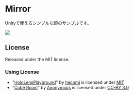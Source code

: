 # Mirror

Unityで使えるシンプルな鏡のサンプルです。

![](docs/demo.gif)

## License

Released under the MIT license.

### Using License

- "[HoloLensPlayground](https://github.com/hecomi/HoloLensPlayground)" by [hecomi](https://github.com/hecomi) is licensed under [MIT](https://github.com/hecomi/HoloLensPlayground/blob/master/LICENSE)
- "[Cube Room](https://poly.google.com/view/1fahMeqZOw_)" by [Anonymous](https://poly.google.com/user/f8cGQY15_-g)  is licensed under [CC-BY 3.0](https://creativecommons.org/licenses/by/3.0/legalcode)
